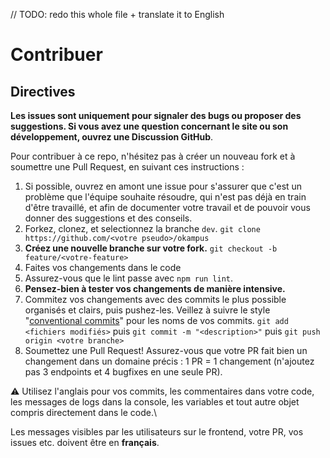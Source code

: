 // TODO: redo this whole file + translate it to English

# Contribuer

## Directives

**Les issues sont uniquement pour signaler des bugs ou proposer des suggestions. Si vous avez une question concernant le site ou son développement, ouvrez une Discussion GitHub**.

Pour contribuer à ce repo, n'hésitez pas à créer un nouveau fork et à soumettre une Pull Request, en suivant ces instructions :

1. Si possible, ouvrez en amont une issue pour s'assurer que c'est un problème que l'équipe souhaite résoudre, qui n'est pas déjà en train d'être travaillé, et afin de documenter votre travail et de pouvoir vous donner des suggestions et des conseils.
1. Forkez, clonez, et selectionnez la branche `dev`.
   `git clone https://github.com/<votre pseudo>/okampus`
1. **Créez une nouvelle branche sur votre fork.**
   `git checkout -b feature/<votre-feature>`
1. Faites vos changements dans le code
1. Assurez-vous que le lint passe avec `npm run lint`.
1. **Pensez-bien à tester vos changements de manière intensive.**
1. Commitez vos changements avec des commits le plus possible organisés et clairs, puis pushez-les.
   Veillez à suivre le style "[conventional commits](https://conventionalcommits.org/)" pour les noms de vos commits.
   `git add <fichiers modifiés>` puis `git commit -m "<description>"` puis `git push origin <votre branche>`
1. Soumettez une Pull Request! Assurez-vous que votre PR fait bien un changement dans un domaine précis : 1 PR = 1 changement (n'ajoutez pas 3 endpoints et 4 bugfixes en une seule PR).

⚠️ Utilisez l'anglais pour vos commits, les commentaires dans votre code, les messages de logs dans la console, les variables et tout autre objet compris directement dans le code.\

Les messages visibles par les utilisateurs sur le frontend, votre PR, vos issues etc. doivent être en **français**.

<!-- Link Dump -->

[node.js]: https://nodejs.org/en/download/
[le readme du backend]: ./apps/api/README.md
[le readme du frontend]: ./apps/site/README.md
